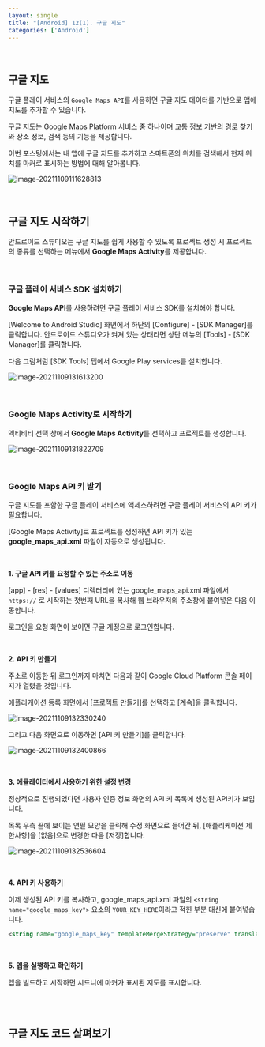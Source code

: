 ```yaml
---
layout: single
title: "[Android] 12(1). 구글 지도"
categories: ['Android']
---
```


<br>

## 구글 지도

구글 플레이 서비스의 `Google Maps API`를 사용하면 구글 지도 데이터를 기반으로 앱에 지도를 추가할 수 있습니다. 

구글 지도는 Google Maps Platform 서비스 중 하나이며 교통 정보 기반의 경로 찾기와 장소 정보, 검색 등의 기능을 제공합니다. 

이번 포스팅에서는 내 앱에 구글 지도를 추가하고 스마트폰의 위치를 검색해서 현재 위치를 마커로 표시하는 방법에 대해 알아봅니다. 

![image-20211109111628813](C:\Users\wjsdu\AppData\Roaming\Typora\typora-user-images\image-20211109111628813.png)

<br>

## 구글 지도 시작하기

안드로이드 스튜디오는 구글 지도를 쉽게 사용할 수 있도록 프로젝트 생성 시 프로젝트의 종류를 선택하는 메뉴에서 **Google Maps Activity**를 제공합니다. 

<br>

### 구글 플레이 서비스 SDK 설치하기

**Google Maps API**를 사용하려면 구글 플레이 서비스 SDK를 설치해야 합니다. 

[Welcome to Android Studio] 화면에서 하단의 [Configure] - [SDK Manager]를 클릭합니다. 안드로이드 스튜디오가 켜져 있는 상태라면 상단 메뉴의 [Tools] - [SDK Manager]를 클릭합니다. 

다음 그림처럼 [SDK Tools] 탭에서 Google Play services를 설치합니다. 

![image-20211109131613200](C:\Users\wjsdu\AppData\Roaming\Typora\typora-user-images\image-20211109131613200.png)

<br>

### Google Maps Activity로 시작하기

액티비티 선택 창에서 **Google Maps Activity**를 선택하고 프로젝트를 생성합니다. 

![image-20211109131822709](C:\Users\wjsdu\AppData\Roaming\Typora\typora-user-images\image-20211109131822709.png)

<br>

### Google Maps API 키 받기

구글 지도를 포함한 구글 플레이 서비스에 액세스하려면 구글 플레이 서비스의 API 키가 필요합니다. 

[Google Maps Activity]로 프로젝트를 생성하면 API 키가 있는 **google_maps_api.xml** 파일이 자동으로 생성됩니다. 

<br>

**1. 구글 API 키를 요청할 수 있는 주소로 이동**

[app] - [res] - [values] 디렉터리에 있는 google_maps_api.xml 파일에서 `https://` 로 시작하는 첫번째 URL을 복사해 웹 브라우저의 주소창에 붙여넣은 다음 이동합니다. 

로그인을 요청 화면이 보이면 구글 계정으로 로그인합니다. 

<br>

**2. API 키 만들기**

주소로 이동한 뒤 로그인까지 마치면 다음과 같이 Google Cloud Platform 콘솔 페이지가 열렸을 것입니다. 

애플리케이션 등록 화면에서 [프로젝트 만들기]를 선택하고 [계속]을 클릭합니다. 

![image-20211109132330240](C:\Users\wjsdu\AppData\Roaming\Typora\typora-user-images\image-20211109132330240.png)

그리고 다음 화면으로 이동하면 [API 키 만들기]를 클릭합니다. 

![image-20211109132400866](C:\Users\wjsdu\AppData\Roaming\Typora\typora-user-images\image-20211109132400866.png)

<br>

**3. 에뮬레이터에서 사용하기 위한 설정 변경**

정상적으로 진행되었다면 사용자 인증 정보 화면의 API 키 목록에 생성된 API키가 보입니다. 

목록 우측 끝에 보이는 연필 모양을 클릭해 수정 화면으로 들어간 뒤, [애플리케이션 제한사항]을 [없음]으로 변경한 다음 [저장]합니다. 

![image-20211109132536604](C:\Users\wjsdu\AppData\Roaming\Typora\typora-user-images\image-20211109132536604.png)

<br>

**4. API 키 사용하기**

이제 생성된 API 키를 복사하고, google_maps_api.xml 파일의 `<string name="google_maps_key">` 요소의 `YOUR_KEY_HERE`이라고 적힌 부분 대신에 붙여넣습니다. 

```xml
<string name="google_maps_key" templateMergeStrategy="preserve" translatable="false">AIzaSyA4OJ02IFMzzZtSw5pswhQWOz7AmKH5A48</string>
```

<br>

**5. 앱을 실행하고 확인하기**

앱을 빌드하고 시작하면 시드니에 마커가 표시된 지도를 표시합니다. 

<br>

<br>

## 구글 지도 코드 살펴보기


































